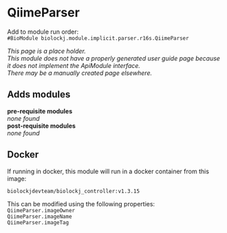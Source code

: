 # QiimeParser
Add to module run order:                    
`#BioModule biolockj.module.implicit.parser.r16s.QiimeParser`

*This page is a place holder.*                   
*This module does not have a properly generated user guide page because it does not implement the ApiModule interface.*                   
*There may be a manually created page elsewhere.*

## Adds modules 
**pre-requisite modules**                    
*none found*                   
**post-requisite modules**                    
*none found*                   

## Docker 
If running in docker, this module will run in a docker container from this image:<br>
```
biolockjdevteam/biolockj_controller:v1.3.15
```
This can be modified using the following properties:<br>
`QiimeParser.imageOwner`<br>
`QiimeParser.imageName`<br>
`QiimeParser.imageTag`<br>

